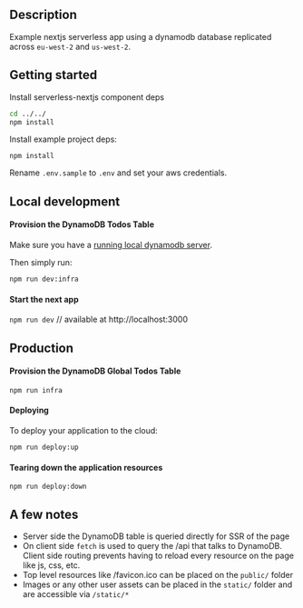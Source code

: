 ## Description

Example nextjs serverless app using a dynamodb database replicated across `eu-west-2` and `us-west-2`.

## Getting started

Install serverless-nextjs component deps

```bash
cd ../../
npm install
```

Install example project deps:

`npm install`

Rename `.env.sample` to `.env` and set your aws credentials.

## Local development

#### Provision the DynamoDB Todos Table

Make sure you have a [running local dynamodb server](https://docs.aws.amazon.com/amazondynamodb/latest/developerguide/DynamoDBLocal.html).

Then simply run:

`npm run dev:infra`

#### Start the next app

`npm run dev`
// available at http://localhost:3000

## Production

#### Provision the DynamoDB Global Todos Table

`npm run infra`

#### Deploying

To deploy your application to the cloud:

`npm run deploy:up`

#### Tearing down the application resources

`npm run deploy:down`

## A few notes

- Server side the DynamoDB table is queried directly for SSR of the page
- On client side `fetch` is used to query the /api that talks to DynamoDB. Client side routing prevents having to reload every resource on the page like js, css, etc.
- Top level resources like /favicon.ico can be placed on the `public/` folder
- Images or any other user assets can be placed in the `static/` folder and are accessible via `/static/*`
